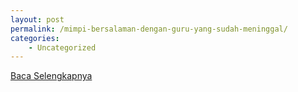 ```yaml
---
layout: post
permalink: /mimpi-bersalaman-dengan-guru-yang-sudah-meninggal/
categories:
    - Uncategorized
---
```


[Baca Selengkapnya](/01)